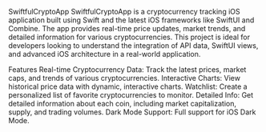 SwiftfulCryptoApp
SwiftfulCryptoApp is a cryptocurrency tracking iOS application built using Swift and the latest iOS frameworks like SwiftUI and Combine. The app provides real-time price updates, market trends, and detailed information for various cryptocurrencies. This project is ideal for developers looking to understand the integration of API data, SwiftUI views, and advanced iOS architecture in a real-world application.

Features
Real-time Cryptocurrency Data: Track the latest prices, market caps, and trends of various cryptocurrencies.
Interactive Charts: View historical price data with dynamic, interactive charts.
Watchlist: Create a personalized list of favorite cryptocurrencies to monitor.
Detailed Info: Get detailed information about each coin, including market capitalization, supply, and trading volumes.
Dark Mode Support: Full support for iOS Dark Mode.
